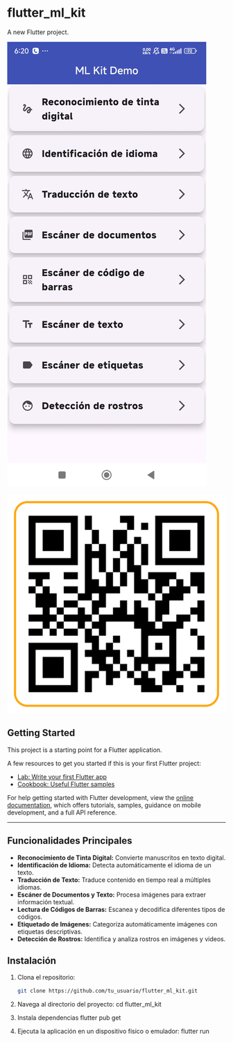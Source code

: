 # flutter_ml_kit  
A new Flutter project.

![Portada del Proyecto](assets/ml_kit_cover.png)

![QR DE LA COMUNIDAD FLUTTER PIURA](assets/comunidad.png)

## Getting Started  
This project is a starting point for a Flutter application.

A few resources to get you started if this is your first Flutter project:  
- [Lab: Write your first Flutter app](https://docs.flutter.dev/get-started/codelab)  
- [Cookbook: Useful Flutter samples](https://docs.flutter.dev/cookbook)  

For help getting started with Flutter development, view the [online documentation](https://docs.flutter.dev), which offers tutorials, samples, guidance on mobile development, and a full API reference.

---

## Funcionalidades Principales  
- **Reconocimiento de Tinta Digital:** Convierte manuscritos en texto digital.  
- **Identificación de Idioma:** Detecta automáticamente el idioma de un texto.  
- **Traducción de Texto:** Traduce contenido en tiempo real a múltiples idiomas.  
- **Escáner de Documentos y Texto:** Procesa imágenes para extraer información textual.  
- **Lectura de Códigos de Barras:** Escanea y decodifica diferentes tipos de códigos.  
- **Etiquetado de Imágenes:** Categoriza automáticamente imágenes con etiquetas descriptivas.  
- **Detección de Rostros:** Identifica y analiza rostros en imágenes y videos.  

## Instalación  
1. Clona el repositorio:  
   ```bash
   git clone https://github.com/tu_usuario/flutter_ml_kit.git

2. Navega al directorio del proyecto:
   cd flutter_ml_kit

3. Instala dependencias
    flutter pub get

4. Ejecuta la aplicación en un dispositivo físico o emulador:
    flutter run


